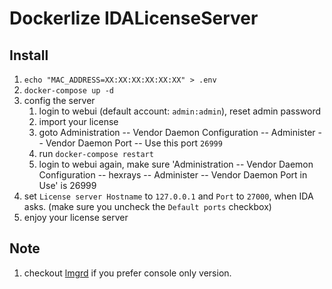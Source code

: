 # Dockerlize IDALicenseServer
## Install
1. `echo "MAC_ADDRESS=XX:XX:XX:XX:XX:XX" > .env`
2. `docker-compose up -d`
3. config the server
    1. login to webui (default account: `admin:admin`), reset admin password
    2. import your license
    3. goto Administration -- Vendor Daemon Configuration -- Administer -- Vendor Daemon Port -- Use this port `26999`
    4. run `docker-compose restart`
    5. login to webui again, make sure 'Administration -- Vendor Daemon Configuration -- hexrays -- Administer -- Vendor Daemon Port in Use' is 26999
4. set `License server Hostname` to `127.0.0.1` and `Port` to `27000`, when IDA asks. (make sure you uncheck the `Default ports` checkbox)
5. enjoy your license server

## Note
1. checkout [lmgrd](https://github.com/liumuqing/IDALicenseServer/tree/lmgrd/) if you prefer console only version.

